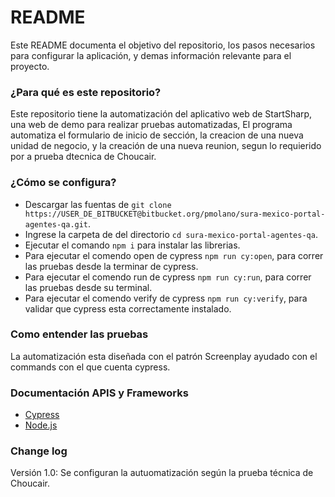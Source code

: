 # README

Este README documenta el objetivo del repositorio, los pasos necesarios para configurar la aplicación, y demas información relevante para el proyecto.

### ¿Para qué es este repositorio?

Este repositorio tiene la automatización del aplicativo web de StartSharp, una web de demo para realizar pruebas automatizadas, El programa automatiza el formulario de inicio de sección, la creacion de una nueva unidad de negocio, y la creación de una nueva reunion, segun lo requierido por a prueba dtecnica de Choucair.

### ¿Cómo se configura?

- Descargar las fuentas de `git clone https://USER_DE_BITBUCKET@bitbucket.org/pmolano/sura-mexico-portal-agentes-qa.git`.
- Ingrese la carpeta de del directorio `cd sura-mexico-portal-agentes-qa`.
- Ejecutar el comando `npm i` para instalar las librerias.
- Para ejecutar el comendo open de cypress `npm run cy:open`, para correr las pruebas desde la terminar de cypress.
- Para ejecutar el comendo run de cypress `npm run cy:run`, para correr las pruebas desde su terminal.
- Para ejecutar el comendo verify de cypress `npm run cy:verify`, para validar que cypress esta correctamente instalado.

### Como entender las pruebas

La automatización esta diseñada con el patrón Screenplay ayudado con el commands con el que cuenta cypress.

### Documentación APIS y Frameworks

* [Cypress](https://docs.cypress.io/guides/overview/why-cypress)
* [Node.js](https://nodejs.org/es/docs/)


### Change log

Versión 1.0: Se configuran la autuomatización según la prueba técnica de Choucair.
